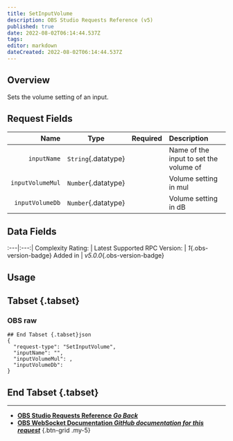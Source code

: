 ```yaml
---
title: SetInputVolume
description: OBS Studio Requests Reference (v5)
published: true
date: 2022-08-02T06:14:44.537Z
tags: 
editor: markdown
dateCreated: 2022-08-02T06:14:44.537Z
---
```


## Overview
Sets the volume setting of an input.

## Request Fields
Name | Type | Required| Description |
----:|:----:|:-------:|:------------|
`inputName` | `String`{.datatype} | <i class="mdi mdi-check-bold"></i> | Name of the input to set the volume of
`inputVolumeMul` | `Number`{.datatype} | <i class="mdi mdi-close-thick"></i> | Volume setting in mul | `>= 0, <= 20`{.datatype}
`inputVolumeDb` | `Number`{.datatype} | <i class="mdi mdi-close-thick"></i> | Volume setting in dB | `>= -100, <= 26`{.datatype}

## Data Fields
:---|:---:|
Complexity Rating: | <span class="stars stars--3"></span>
Latest Supported RPC Version: | *1*{.obs-version-badge}
Added in | *v5.0.0*{.obs-version-badge}

## Usage
## Tabset {.tabset}
### OBS raw
```
## End Tabset {.tabset}json
{
  "request-type": "SetInputVolume",
  "inputName": "",
  "inputVolumeMul": ,
  "inputVolumeDb": 
}
```
## End Tabset {.tabset}

---

- [<i class="mdi mdi-chevron-left"></i>**OBS Studio Requests Reference *Go Back***](/en/Broadcasters/OBS/Requests)
- [<i class="mdi mdi-github"></i> **OBS WebSocket Documentation *GitHub documentation for this request***](https://github.com/obsproject/obs-websocket/blob/master/docs/generated/protocol.md#setinputvolume)
{.btn-grid .my-5}